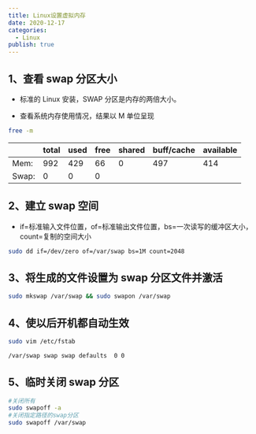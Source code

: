 ```yaml
---
title: Linux设置虚拟内存
date: 2020-12-17
categories:
  - Linux
publish: true
---
```


## 1、查看 swap 分区大小

- 标准的 Linux 安装，SWAP 分区是内存的两倍大小。

- 查看系统内存使用情况，结果以 M 单位呈现

```sh
free -m
```

|       | total | used | free | shared | buff/cache | available |
| ----- | ----- | ---- | ---- | ------ | ---------- | --------- |
| Mem:  | 992   | 429  | 66   | 0      | 497        | 414       |
| Swap: | 0     | 0    | 0    |        |            |           |

## 2、建立 swap 空间

- if=标准输入文件位置，of=标准输出文件位置，bs=一次读写的缓冲区大小，count=复制的空间大小

```sh
sudo dd if=/dev/zero of=/var/swap bs=1M count=2048
```

## 3、将生成的文件设置为 swap 分区文件并激活

```sh
sudo mkswap /var/swap && sudo swapon /var/swap
```

## 4、使以后开机都自动生效

```sh
sudo vim /etc/fstab

/var/swap swap swap defaults  0 0
```

## 5、临时关闭 swap 分区

```sh
#关闭所有
sudo swapoff -a
#关闭指定路径的swap分区
sudo swapoff /var/swap
```
